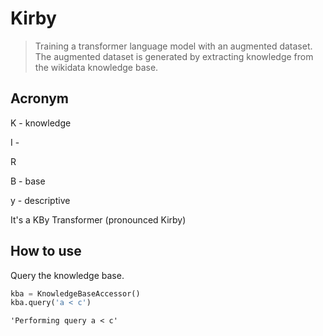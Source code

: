 # Kirby
> Training a transformer language model with an augmented dataset. The augmented dataset is generated by extracting knowledge from the wikidata knowledge base.


## Acronym
K - knowledge

I - 

R 

B - base

y - descriptive

It's a KBy Transformer (pronounced Kirby)

## How to use

Query the knowledge base.

```python
kba = KnowledgeBaseAccessor()
kba.query('a < c')
```




    'Performing query a < c'


